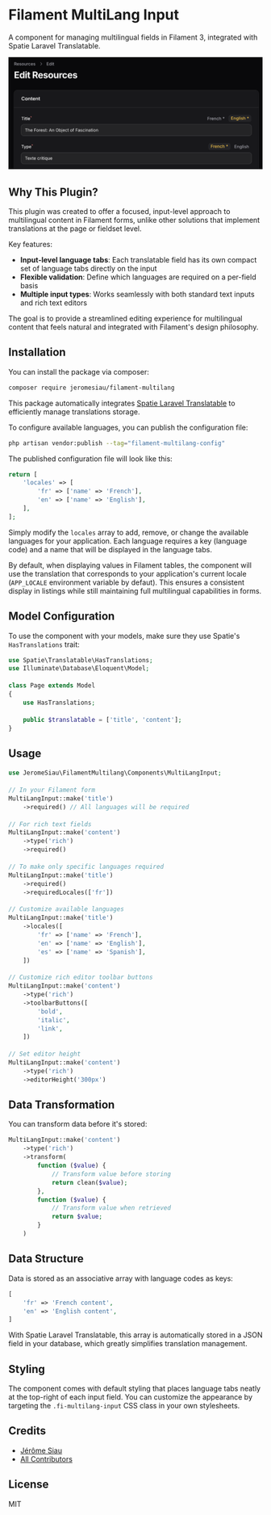 # Filament MultiLang Input

A component for managing multilingual fields in Filament 3, integrated with Spatie Laravel Translatable.

![MultiLang Input Screenshot](resources/images/screenshot.png)

## Why This Plugin?

This plugin was created to offer a focused, input-level approach to multilingual content in Filament forms, unlike other solutions that implement translations at the page or fieldset level.

Key features:
- **Input-level language tabs**: Each translatable field has its own compact set of language tabs directly on the input
- **Flexible validation**: Define which languages are required on a per-field basis
- **Multiple input types**: Works seamlessly with both standard text inputs and rich text editors

The goal is to provide a streamlined editing experience for multilingual content that feels natural and integrated with Filament's design philosophy.

## Installation

You can install the package via composer:

```bash
composer require jeromesiau/filament-multilang
```

This package automatically integrates [Spatie Laravel Translatable](https://github.com/spatie/laravel-translatable) to efficiently manage translations storage.

To configure available languages, you can publish the configuration file:

```bash
php artisan vendor:publish --tag="filament-multilang-config"
```

The published configuration file will look like this:

```php
return [
    'locales' => [
        'fr' => ['name' => 'French'],
        'en' => ['name' => 'English'],
    ],
];
```

Simply modify the `locales` array to add, remove, or change the available languages for your application. Each language requires a key (language code) and a name that will be displayed in the language tabs.

By default, when displaying values in Filament tables, the component will use the translation that corresponds to your application's current locale (`APP_LOCALE` environment variable by defaut). This ensures a consistent display in listings while still maintaining full multilingual capabilities in forms.

## Model Configuration

To use the component with your models, make sure they use Spatie's `HasTranslations` trait:

```php
use Spatie\Translatable\HasTranslations;
use Illuminate\Database\Eloquent\Model;

class Page extends Model
{
    use HasTranslations;
    
    public $translatable = ['title', 'content'];
}
```

## Usage

```php
use JeromeSiau\FilamentMultilang\Components\MultiLangInput;

// In your Filament form
MultiLangInput::make('title')
    ->required() // All languages will be required

// For rich text fields
MultiLangInput::make('content')
    ->type('rich')
    ->required()

// To make only specific languages required
MultiLangInput::make('title')
    ->required()
    ->requiredLocales(['fr'])

// Customize available languages
MultiLangInput::make('title')
    ->locales([
        'fr' => ['name' => 'French'],
        'en' => ['name' => 'English'],
        'es' => ['name' => 'Spanish'],
    ])

// Customize rich editor toolbar buttons
MultiLangInput::make('content')
    ->type('rich')
    ->toolbarButtons([
        'bold',
        'italic',
        'link',
    ])

// Set editor height
MultiLangInput::make('content')
    ->type('rich')
    ->editorHeight('300px')
```

## Data Transformation

You can transform data before it's stored:

```php
MultiLangInput::make('content')
    ->type('rich')
    ->transform(
        function ($value) {
            // Transform value before storing
            return clean($value);
        },
        function ($value) {
            // Transform value when retrieved
            return $value;
        }
    )
```

## Data Structure

Data is stored as an associative array with language codes as keys:

```php
[
    'fr' => 'French content',
    'en' => 'English content',
]
```

With Spatie Laravel Translatable, this array is automatically stored in a JSON field in your database, which greatly simplifies translation management.

## Styling

The component comes with default styling that places language tabs neatly at the top-right of each input field. You can customize the appearance by targeting the `.fi-multilang-input` CSS class in your own stylesheets.

## Credits

- [Jérôme Siau](https://github.com/jeromesiau)
- [All Contributors](../../contributors)

## License

MIT 